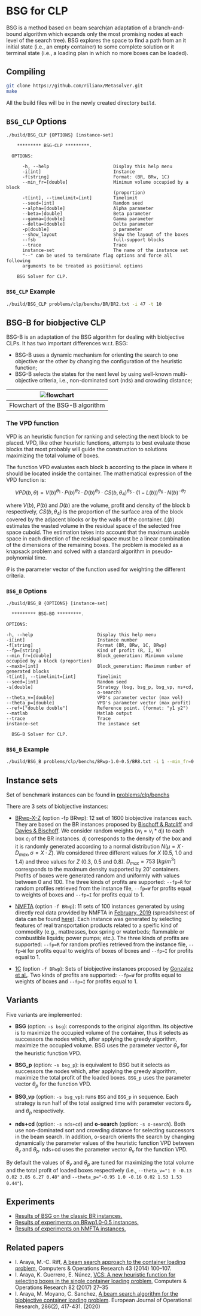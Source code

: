 # BSG for CLP

BSG is a method based on beam search(an adaptation of a branch-and-bound algorithm which expands only the most promising nodes at each level of the search tree). BSG explores the space to find a path from an it initial state (i.e., an empty container) to some complete solution or it terminal state (i.e., a loading plan in which no more boxes can be loaded).

## Compiling

```sh
git clone https://github.com/rilianx/Metasolver.git
make
```

All the build files will be in the newly created directory `build`.

## `BSG_CLP` Options

```plain
./build/BSG_CLP {OPTIONS} [instance-set]

    ********* BSG-CLP *********.

  OPTIONS:

      -h, --help                        Display this help menu
      -i[int]                           Instance
      -f[string]                        Format: (BR, BRw, 1C)
      --min_fr=[double]                 Minimum volume occupied by a block
                                        (proportion)
      -t[int], --timelimit=[int]        Timelimit
      --seed=[int]                      Random seed
      --alpha=[double]                  Alpha parameter
      --beta=[double]                   Beta parameter
      --gamma=[double]                  Gamma parameter
      --delta=[double]                  Delta parameter
      -p[double]                        p parameter
      --show_layout                     Show the layout of the boxes
      --fsb                             full-support blocks
      --trace                           Trace
      instance-set                      The name of the instance set
      "--" can be used to terminate flag options and force all following
      arguments to be treated as positional options

    BSG Solver for CLP.
```

### `BSG_CLP` Example

```sh
./build/BSG_CLP problems/clp/benchs/BR/BR2.txt -i 47 -t 10
```

## BSG-B for biobjective CLP

BSG-B is an adaptation of the BSG algorithm for dealing with biobjective CLPs. It has two important differences w.r.t. BSG:

* BSG-B uses a dynamic mechanism for orienting the search to one objective or the other by changing the configuration of the heuristic function;
* BSG-B selects the states for the next level by using well-known multi-objective criteria, i.e., non-dominated sort (nds) and crowding distance;

| ![flowchart](https://i.ibb.co/TcWD4G2/BSG-BO-flowchart.png) |
| :---: |
| Flowchart of the BSG-B algorithm |

### The VPD function

VPD is an heuristic function for ranking and selecting the next block to be placed. VPD, like other heuristic functions, attempts to best evaluate those blocks that most probably will guide the construction to solutions maximizing the total volume of boxes.

The function VPD evaluates each block b according to the place in where it should be located inside the container. The mathematical expression of the VPD function is:

$$ VPD(b, \theta) = V(b)^{\theta_1} \cdot P(b)^{\theta_2} \cdot D(b)^{\theta_3} \cdot CS(b, \theta_4)^{\theta_5} \cdot (1 - L(b))^{\theta_6} \cdot N(b)^{-\theta_7} $$

where $V(b)$, $P(b)$ and $D(b)$ are the volume, profit and density of the block b respectively, $CS(b,\theta_4)$ is the proportion of the surface area of the block covered by the adjacent blocks or by the walls of the container. $L(b)$ estimates the wasted volume in the residual space of the selected free space cuboid. The estimation takes into account that the maximum usable space in each direction of the residual space must be a linear combination of the dimensions of the remaining boxes. The problem is modeled as a knapsack problem and solved with a standard algorithm in pseudo-polynomial time.

$\theta$ is the parameter vector of the function used for weighting the different criteria.

### `BSG_B` Options

```plain
./build/BSG_B {OPTIONS} [instance-set]

  ********* BSG-BO *********.

OPTIONS:

-h, --help                        Display this help menu
-i[int]                           Instance number
-f[string]                        Format (BR, BRw, 1C, BRwp)
--fp=[string]                     Kind of profit (R, I, W)
--min_fr=[double]                 Block_generation: Minimum volume occupied by a block (proportion)
--maxb=[int]                      Block_generation: Maximum number of generated blocks
-t[int], --timelimit=[int]        Timelimit
--seed=[int]                      Random seed
-s[double]                        Strategy (bsg, bsg_p, bsg_vp, ns+cd,
                                  o-search)
--theta_v=[double]                VPD's parameter vector (max vol)
--theta_p=[double]                VPD's parameter vector (max profit)
--ref=["double double"]           Reference point. (format: "y1 y2")
--matlab                          Matlab output
--trace                           Trace
instance-set                      The instance set

  BSG-B Solver for CLP.

```

### `BSG_B` Example

```sh
./build/BSG_B problems/clp/benchs/BRwp-1.0-0.5/BR8.txt -i 1 --min_fr=0.98 -t 10 --theta_v="1 0 -0.13 0.02 3.85 6.27 0.48" --theta_p="-0.95 1.0 -0.16 0.02 1.53 1.53 0.44" -s o-search --fp=R -f BRwp
```

## Instance sets

Set of benchmark instances can be found in [problems/clp/benchs](https://github.com/rilianx/Metasolver/tree/mop-bsg/problems/clp/benchs)

There are 3 sets of biobjective instances:

* [BRwp-X-Z](https://github.com/rilianx/Metasolver/tree/mop-bsg/problems/clp/benchs) (option -fp BRwp): 12 set of 1600 biobjective instances each. They are based on the BR instances proposed by [Bischoff & Ratcliff](https://www.sciencedirect.com/science/article/pii/030504839500015G) and [Davies & Bischoff](https://www.sciencedirect.com/science/article/abs/pii/S0377221798001398). We consider random weights ($w_i = v_i * d_i$) to each box $c_i$ of the BR instances. $d_i$ corresponds to the density of the box and it is randomly generated according to a normal distribution $N(\mu=X \cdot D_{max}, \sigma=X \cdot Z)$. We considered three different values for $X$ (0.5, 1.0 and 1.4) and three values for $Z$ (0.3, 0.5 and 0.8). $D_{max} = 753 \ [kg/m^3]$ corresponds to the maximum density supported by 20' containers. Profits of boxes were generated random and uniformly with values between $0$ and $100$. The three kinds of profits are supported: `--fp=R` for random profiles retrieved from the instance file, `--fp=W` for profits equal to weights of boxes and `--fp=I` for profits equal to $1$.

* [NMFTA](https://github.com/rilianx/Metasolver/tree/mop-bsg/problems/clp/benchs/NMFTA) (option `-f BRwp`): 11 sets of 100 instances generated by using directly real data provided by NMFTA in  [February,  2019](http://www.nmfta.org/pages/Public-Docket-Files-2019-1) (spreadsheest of data can be found [here](https://github.com/rilianx/Metasolver/tree/mop-bsg/extras/nmfta_generator)). Each instance was generated by selecting features of real transportation products related to a speific kind of commodity (e.g., mattresses, box spring or waterbeds; flammable or combustible liquids; power pumps; etc.). The three kinds of profits are supported: `--fp=R` for random profiles retrieved from the instance file, `--fp=W` for profits equal to weights of boxes  of boxes and `--fp=I` for profits equal to $1$.

* [1C](https://github.com/rilianx/Metasolver/tree/master/problems/clp/benchs/1C) (option `-f BRwp`): Sets of biobjective instances proposed by [Gonzalez et al.](https://www.sciencedirect.com/science/article/pii/S1877050916319494). Two kinds of profits are supported: `--fp=W` for profits equal to weights of boxes and `--fp=I` for profits equal to $1$.

## Variants

Five variants are implemented:

* **BSG** (option: `-s bsg`): corresponds to the original algorithm. Its objective is to maximize the occupied volume of the container, thus it selects as successors the nodes which, after applying the greedy algorithm, maximize the occupied volume. BSG uses the parameter vector $\theta_v$ for the heuristic function VPD.

* **BSG_p** (option: `-s bsg_p`): is equivalent to BSG but it selects as successors the nodes which, after applying the greedy algorithm, maximize the total profit of the loaded boxes. `BSG_p` uses the parameter vector $\theta_p$ for the function VPD.

* **BSG_vp** (option: `-s bsg_vp`):  runs `BSG` and `BSG_p` in sequence. Each strategy is run half of the total assigned time with parameter vectors $\theta_v$ and $\theta_p$ respectively.

* **nds+cd** (option: `-s nds+cd`) and **o-search** (option: `-s o-search`). Both use non-dominated sort and crowding distance for selecting successors in the beam search. In addition, o-search orients the search by changing dynamically the parameter values of the heuristic function VPD between $\theta_v$ and $\theta_p$.
nds+cd uses the parameter vector $\theta_v$ for the function VPD.

By default the values of $\theta_v$ and $\theta_p$ are tuned for maximizing the total volume and the total profit of loaded boxes respectively (i.e., `--theta_v="1 0 -0.13 0.02 3.85 6.27 0.48"` and `--theta_p="-0.95 1.0 -0.16 0.02 1.53 1.53 0.44"`).

## Experiments

* [Results of BSG on the classic BR instances.](https://docs.google.com/spreadsheets/u/1/d/e/2PACX-1vTp6t3tOLYOzoEXScyt5GEJxhu7oML3eq2yyX0J_t6YiMrTTf6XsXhkSsqJ5AxGkFjYBfUyl_vlLsAe/pubhtml?gid=1713343267&single=true)
* [Results of experiments on BRwp1.0-0.5 instances.](https://docs.google.com/spreadsheets/d/e/2PACX-1vSk0_iexrd_v7x-I_72Albt21t9iLka3o9CUatUYh0jcxl7O-Lw_dLpJ9FRF0GdlqQ7AyrCFXoCF5wX/pubhtml?gid=1240292960&single=true)
* [Results of experiments on NMFTA instances.](https://docs.google.com/spreadsheets/d/e/2PACX-1vSk0_iexrd_v7x-I_72Albt21t9iLka3o9CUatUYh0jcxl7O-Lw_dLpJ9FRF0GdlqQ7AyrCFXoCF5wX/pubhtml?gid=157777762&single=true)

## Related papers

* I. Araya, M.-C. Riff, [A beam search approach to the container loading problem](https://www.sciencedirect.com/science/article/pii/S0305054813002530), Computers & Operations Research 43 (2014) 100–107.
* I.  Araya,  K.  Guerrero,  E.  Núnez,  [VCS:  A  new  heuristic  function  for selecting boxes in the single container loading problem](https://www.sciencedirect.com/science/article/pii/S0305054817300023),  Computers & Operations Research 82 (2017) 27–35
* I.  Araya, M. Moyano, C. Sanchez, [A beam search algorithm for the biobjective container loading problem](https://www.sciencedirect.com/science/article/pii/S037722172030254X). European Journal of Operational Research, 286(2), 417-431. (2020)
